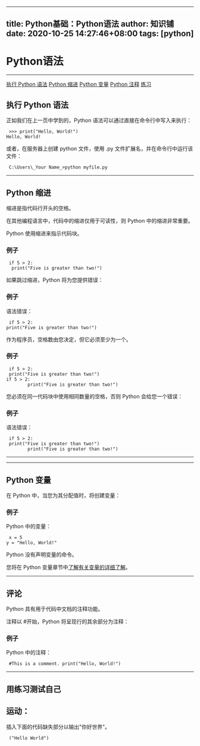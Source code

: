 
---
title: Python基础：Python语法
author: 知识铺
date: 2020-10-25 14:27:46+08:00
tags: [python]
---
# Python语法



* * *

[执行 Python 语法](#execute_python_syntax) [Python 缩进](#python_indentation) [Python 变量](#python_variables) [Python 注释](#python_comments) [练习](#exercises)

<a id="execute_python_syntax"></a>
## 执行 Python 语法

正如我们在上一页中学到的，Python 语法可以通过直接在命令行中写入来执行：
```
 >>> print("Hello, World!")
Hello, World!
```
或者，在服务器上创建 python 文件，使用 .py 文件扩展名，并在命令行中运行该文件：
```
 C:\Users\_Your Name_>python myfile.py
```
* * *

<a id="python_indentation"></a>
## Python 缩进

缩进是指代码行开头的空格。

在其他编程语言中，代码中的缩进仅用于可读性，则 Python 中的缩进非常重要。

Python 使用缩进来指示代码块。

### 例子
```
 if 5 > 2:
  print("Five is greater than two!")
```

如果跳过缩进，Python 将为您提供错误：

### 例子

语法错误：
```
 if 5 > 2:
print("Five is greater than two!")
```

作为程序员，空格数由您决定，但它必须至少为一个。

### 例子
```
 if 5 > 2:
 print("Five is greater than two!") 
if 5 > 2:
        print("Five is greater than two!") 
```

您必须在同一代码块中使用相同数量的空格，否则 Python 会给您一个错误：

### 例子

语法错误：
```
 if 5 > 2:
 print("Five is greater than two!")
        print("Five is greater than two!")

```
* * *

* * *

<a id="python_variables"></a>
## Python 变量

在 Python 中，当您为其分配值时，将创建变量：

### 例子

Python 中的变量：
```
 x = 5
y = "Hello, World!"

```
Python 没有声明变量的命令。

您将在 Python 变量章节中[了解有关变量的详细了解](python_variables.asp)。

* * *

<a id="python_comments"></a>
## 评论

Python 具有用于代码中文档的注释功能。

注释以 #开始，Python 将呈现行的其余部分为注释：

### 例子

Python 中的注释：
```
 #This is a comment. print("Hello, World!")

```
<a id="exercises"></a>

* * *

## 用练习测试自己

## 运动：

插入下面的代码缺失部分以输出"你好世界"。
```
 ("Hello World")
```

